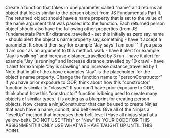 Create a function that takes in one parameter called "name" and returns an object that looks similar to the person object from JS Fundamentals Part II.
The returned object should have a name property that is set to the value of the name argument that was passed into the function.
Each returned person object should also have the following other properties (from JS Fundamentals Part II):
distance_travelled - set this initially as zero
say_name - should alert the object's name property
say_something - have it accept a parameter. It should then say for example "Jay says 'I am cool'" if you pass 'I am cool' as an argument to this method.
walk - have it alert for example "Jay is walking" and increase distance_travelled by 3
run - have it alert for example "Jay is running" and increase distance_travelled by 10
crawl - have it alert for example "Jay is crawling" and increase distance_travelled by 1
Note that in all of the above examples "Jay" is the placeholder for the object's name property.
Change the function name to "personConstructor"
If you have prior exposure to OOP, think about how this "constructor" function is similar to "classes"
If you don't have prior exposure to OOP, think about how this "constructor" function is being used to create many objects of similar types. It is acting as a blueprint for creating person objects.
Now create a ninjaConstructor that can be used to create Ninjas that each have a name, cohort, and belt-level. Give all of the Ninjas a "levelUp" method that increases their belt-level (Have all ninjas start at a yellow-belt).
DO NOT USE "This" or "New" IN YOUR CODE FOR THIS ASSIGNMENT!!!! ONLY USE WHAT WE HAVE TAUGHT UP UNTIL THIS POINT.